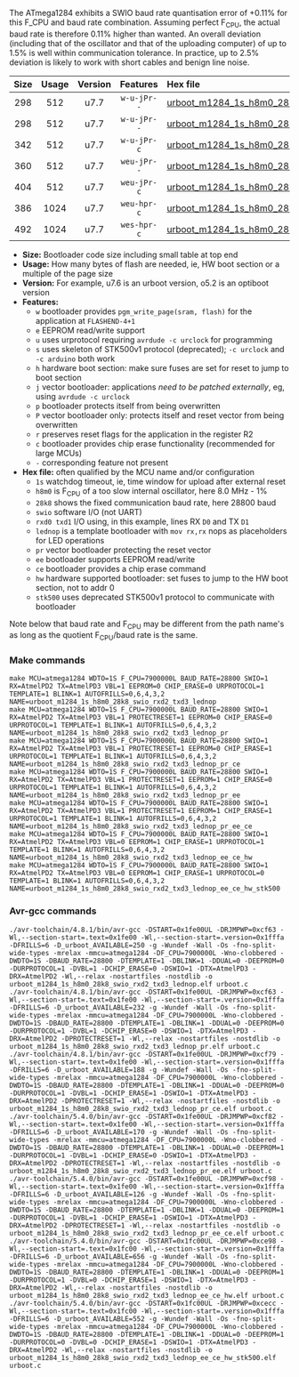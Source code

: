The ATmega1284 exhibits a SWIO baud rate quantisation error of +0.11% for this F_CPU and baud rate combination. Assuming perfect F<sub>CPU</sub>, the actual baud rate is therefore 0.11% higher than wanted. An overall deviation (including that of the oscillator and that of the uploading computer) of up to 1.5% is well within communication tolerance. In practice, up to 2.5% deviation is likely to work with short cables and benign line noise.

|Size|Usage|Version|Features|Hex file|
|:-:|:-:|:-:|:-:|:--|
|298|512|u7.7|`w-u-jPr--`|[urboot_m1284_1s_h8m0_28k8_swio_rxd2_txd3_lednop.hex](https://raw.githubusercontent.com/stefanrueger/urboot.hex/main/mcus/atmega1284/watchdog_1_s/internal_oscillator_h-1.25%25/%2B8m000000_hz/%2B%2B28k8_baud/uart1_rxd2_txd3/lednop/urboot_m1284_1s_h8m0_28k8_swio_rxd2_txd3_lednop.hex)|
|298|512|u7.7|`w-u-jPr--`|[urboot_m1284_1s_h8m0_28k8_swio_rxd2_txd3_lednop_pr.hex](https://raw.githubusercontent.com/stefanrueger/urboot.hex/main/mcus/atmega1284/watchdog_1_s/internal_oscillator_h-1.25%25/%2B8m000000_hz/%2B%2B28k8_baud/uart1_rxd2_txd3/lednop/urboot_m1284_1s_h8m0_28k8_swio_rxd2_txd3_lednop_pr.hex)|
|342|512|u7.7|`w-u-jPr-c`|[urboot_m1284_1s_h8m0_28k8_swio_rxd2_txd3_lednop_pr_ce.hex](https://raw.githubusercontent.com/stefanrueger/urboot.hex/main/mcus/atmega1284/watchdog_1_s/internal_oscillator_h-1.25%25/%2B8m000000_hz/%2B%2B28k8_baud/uart1_rxd2_txd3/lednop/urboot_m1284_1s_h8m0_28k8_swio_rxd2_txd3_lednop_pr_ce.hex)|
|360|512|u7.7|`weu-jPr--`|[urboot_m1284_1s_h8m0_28k8_swio_rxd2_txd3_lednop_pr_ee.hex](https://raw.githubusercontent.com/stefanrueger/urboot.hex/main/mcus/atmega1284/watchdog_1_s/internal_oscillator_h-1.25%25/%2B8m000000_hz/%2B%2B28k8_baud/uart1_rxd2_txd3/lednop/urboot_m1284_1s_h8m0_28k8_swio_rxd2_txd3_lednop_pr_ee.hex)|
|404|512|u7.7|`weu-jPr-c`|[urboot_m1284_1s_h8m0_28k8_swio_rxd2_txd3_lednop_pr_ee_ce.hex](https://raw.githubusercontent.com/stefanrueger/urboot.hex/main/mcus/atmega1284/watchdog_1_s/internal_oscillator_h-1.25%25/%2B8m000000_hz/%2B%2B28k8_baud/uart1_rxd2_txd3/lednop/urboot_m1284_1s_h8m0_28k8_swio_rxd2_txd3_lednop_pr_ee_ce.hex)|
|386|1024|u7.7|`weu-hpr-c`|[urboot_m1284_1s_h8m0_28k8_swio_rxd2_txd3_lednop_ee_ce_hw.hex](https://raw.githubusercontent.com/stefanrueger/urboot.hex/main/mcus/atmega1284/watchdog_1_s/internal_oscillator_h-1.25%25/%2B8m000000_hz/%2B%2B28k8_baud/uart1_rxd2_txd3/lednop/urboot_m1284_1s_h8m0_28k8_swio_rxd2_txd3_lednop_ee_ce_hw.hex)|
|492|1024|u7.7|`wes-hpr-c`|[urboot_m1284_1s_h8m0_28k8_swio_rxd2_txd3_lednop_ee_ce_hw_stk500.hex](https://raw.githubusercontent.com/stefanrueger/urboot.hex/main/mcus/atmega1284/watchdog_1_s/internal_oscillator_h-1.25%25/%2B8m000000_hz/%2B%2B28k8_baud/uart1_rxd2_txd3/lednop/urboot_m1284_1s_h8m0_28k8_swio_rxd2_txd3_lednop_ee_ce_hw_stk500.hex)|

- **Size:** Bootloader code size including small table at top end
- **Usage:** How many bytes of flash are needed, ie, HW boot section or a multiple of the page size
- **Version:** For example, u7.6 is an urboot version, o5.2 is an optiboot version
- **Features:**
  + `w` bootloader provides `pgm_write_page(sram, flash)` for the application at `FLASHEND-4+1`
  + `e` EEPROM read/write support
  + `u` uses urprotocol requiring `avrdude -c urclock` for programming
  + `s` uses skeleton of STK500v1 protocol (deprecated); `-c urclock` and `-c arduino` both work
  + `h` hardware boot section: make sure fuses are set for reset to jump to boot section
  + `j` vector bootloader: applications *need to be patched externally*, eg, using `avrdude -c urclock`
  + `p` bootloader protects itself from being overwritten
  + `P` vector bootloader only: protects itself and reset vector from being overwritten
  + `r` preserves reset flags for the application in the register R2
  + `c` bootloader provides chip erase functionality (recommended for large MCUs)
  + `-` corresponding feature not present
- **Hex file:** often qualified by the MCU name and/or configuration
  + `1s` watchdog timeout, ie, time window for upload after external reset
  + `h8m0` is F<sub>CPU</sub> of a too slow internal oscillator, here 8.0 MHz - 1%
  + `28k8` shows the fixed communication baud rate, here 28800 baud
  + `swio` software I/O (not UART)
  + `rxd0 txd1` I/O using, in this example, lines RX `D0` and TX `D1`
  + `lednop` is a template bootloader with `mov rx,rx` nops as placeholders for LED operations
  + `pr` vector bootloader protecting the reset vector
  + `ee` bootloader supports EEPROM read/write
  + `ce` bootloader provides a chip erase command
  + `hw` hardware supported bootloader: set fuses to jump to the HW boot section, not to addr 0
  + `stk500` uses deprecated STK500v1 protocol to communicate with bootloader


Note below that baud rate and F<sub>CPU</sub> may be different from the path name's as long as the quotient F<sub>CPU</sub>/baud rate is the same.

### Make commands
```
make MCU=atmega1284 WDTO=1S F_CPU=7900000L BAUD_RATE=28800 SWIO=1 RX=AtmelPD2 TX=AtmelPD3 VBL=1 EEPROM=0 CHIP_ERASE=0 URPROTOCOL=1 TEMPLATE=1 BLINK=1 AUTOFRILLS=0,6,4,3,2 NAME=urboot_m1284_1s_h8m0_28k8_swio_rxd2_txd3_lednop
make MCU=atmega1284 WDTO=1S F_CPU=7900000L BAUD_RATE=28800 SWIO=1 RX=AtmelPD2 TX=AtmelPD3 VBL=1 PROTECTRESET=1 EEPROM=0 CHIP_ERASE=0 URPROTOCOL=1 TEMPLATE=1 BLINK=1 AUTOFRILLS=0,6,4,3,2 NAME=urboot_m1284_1s_h8m0_28k8_swio_rxd2_txd3_lednop_pr
make MCU=atmega1284 WDTO=1S F_CPU=7900000L BAUD_RATE=28800 SWIO=1 RX=AtmelPD2 TX=AtmelPD3 VBL=1 PROTECTRESET=1 EEPROM=0 CHIP_ERASE=1 URPROTOCOL=1 TEMPLATE=1 BLINK=1 AUTOFRILLS=0,6,4,3,2 NAME=urboot_m1284_1s_h8m0_28k8_swio_rxd2_txd3_lednop_pr_ce
make MCU=atmega1284 WDTO=1S F_CPU=7900000L BAUD_RATE=28800 SWIO=1 RX=AtmelPD2 TX=AtmelPD3 VBL=1 PROTECTRESET=1 EEPROM=1 CHIP_ERASE=0 URPROTOCOL=1 TEMPLATE=1 BLINK=1 AUTOFRILLS=0,6,4,3,2 NAME=urboot_m1284_1s_h8m0_28k8_swio_rxd2_txd3_lednop_pr_ee
make MCU=atmega1284 WDTO=1S F_CPU=7900000L BAUD_RATE=28800 SWIO=1 RX=AtmelPD2 TX=AtmelPD3 VBL=1 PROTECTRESET=1 EEPROM=1 CHIP_ERASE=1 URPROTOCOL=1 TEMPLATE=1 BLINK=1 AUTOFRILLS=0,6,4,3,2 NAME=urboot_m1284_1s_h8m0_28k8_swio_rxd2_txd3_lednop_pr_ee_ce
make MCU=atmega1284 WDTO=1S F_CPU=7900000L BAUD_RATE=28800 SWIO=1 RX=AtmelPD2 TX=AtmelPD3 VBL=0 EEPROM=1 CHIP_ERASE=1 URPROTOCOL=1 TEMPLATE=1 BLINK=1 AUTOFRILLS=0,6,4,3,2 NAME=urboot_m1284_1s_h8m0_28k8_swio_rxd2_txd3_lednop_ee_ce_hw
make MCU=atmega1284 WDTO=1S F_CPU=7900000L BAUD_RATE=28800 SWIO=1 RX=AtmelPD2 TX=AtmelPD3 VBL=0 EEPROM=1 CHIP_ERASE=1 URPROTOCOL=0 TEMPLATE=1 BLINK=1 AUTOFRILLS=0,6,4,3,2 NAME=urboot_m1284_1s_h8m0_28k8_swio_rxd2_txd3_lednop_ee_ce_hw_stk500
```

### Avr-gcc commands
```
./avr-toolchain/4.8.1/bin/avr-gcc -DSTART=0x1fe00UL -DRJMPWP=0xcf63 -Wl,--section-start=.text=0x1fe00 -Wl,--section-start=.version=0x1fffa -DFRILLS=6 -D_urboot_AVAILABLE=250 -g -Wundef -Wall -Os -fno-split-wide-types -mrelax -mmcu=atmega1284 -DF_CPU=7900000L -Wno-clobbered -DWDTO=1S -DBAUD_RATE=28800 -DTEMPLATE=1 -DBLINK=1 -DDUAL=0 -DEEPROM=0 -DURPROTOCOL=1 -DVBL=1 -DCHIP_ERASE=0 -DSWIO=1 -DTX=AtmelPD3 -DRX=AtmelPD2 -Wl,--relax -nostartfiles -nostdlib -o urboot_m1284_1s_h8m0_28k8_swio_rxd2_txd3_lednop.elf urboot.c
./avr-toolchain/4.8.1/bin/avr-gcc -DSTART=0x1fe00UL -DRJMPWP=0xcf63 -Wl,--section-start=.text=0x1fe00 -Wl,--section-start=.version=0x1fffa -DFRILLS=6 -D_urboot_AVAILABLE=232 -g -Wundef -Wall -Os -fno-split-wide-types -mrelax -mmcu=atmega1284 -DF_CPU=7900000L -Wno-clobbered -DWDTO=1S -DBAUD_RATE=28800 -DTEMPLATE=1 -DBLINK=1 -DDUAL=0 -DEEPROM=0 -DURPROTOCOL=1 -DVBL=1 -DCHIP_ERASE=0 -DSWIO=1 -DTX=AtmelPD3 -DRX=AtmelPD2 -DPROTECTRESET=1 -Wl,--relax -nostartfiles -nostdlib -o urboot_m1284_1s_h8m0_28k8_swio_rxd2_txd3_lednop_pr.elf urboot.c
./avr-toolchain/4.8.1/bin/avr-gcc -DSTART=0x1fe00UL -DRJMPWP=0xcf79 -Wl,--section-start=.text=0x1fe00 -Wl,--section-start=.version=0x1fffa -DFRILLS=6 -D_urboot_AVAILABLE=188 -g -Wundef -Wall -Os -fno-split-wide-types -mrelax -mmcu=atmega1284 -DF_CPU=7900000L -Wno-clobbered -DWDTO=1S -DBAUD_RATE=28800 -DTEMPLATE=1 -DBLINK=1 -DDUAL=0 -DEEPROM=0 -DURPROTOCOL=1 -DVBL=1 -DCHIP_ERASE=1 -DSWIO=1 -DTX=AtmelPD3 -DRX=AtmelPD2 -DPROTECTRESET=1 -Wl,--relax -nostartfiles -nostdlib -o urboot_m1284_1s_h8m0_28k8_swio_rxd2_txd3_lednop_pr_ce.elf urboot.c
./avr-toolchain/5.4.0/bin/avr-gcc -DSTART=0x1fe00UL -DRJMPWP=0xcf82 -Wl,--section-start=.text=0x1fe00 -Wl,--section-start=.version=0x1fffa -DFRILLS=6 -D_urboot_AVAILABLE=170 -g -Wundef -Wall -Os -fno-split-wide-types -mrelax -mmcu=atmega1284 -DF_CPU=7900000L -Wno-clobbered -DWDTO=1S -DBAUD_RATE=28800 -DTEMPLATE=1 -DBLINK=1 -DDUAL=0 -DEEPROM=1 -DURPROTOCOL=1 -DVBL=1 -DCHIP_ERASE=0 -DSWIO=1 -DTX=AtmelPD3 -DRX=AtmelPD2 -DPROTECTRESET=1 -Wl,--relax -nostartfiles -nostdlib -o urboot_m1284_1s_h8m0_28k8_swio_rxd2_txd3_lednop_pr_ee.elf urboot.c
./avr-toolchain/5.4.0/bin/avr-gcc -DSTART=0x1fe00UL -DRJMPWP=0xcf98 -Wl,--section-start=.text=0x1fe00 -Wl,--section-start=.version=0x1fffa -DFRILLS=6 -D_urboot_AVAILABLE=126 -g -Wundef -Wall -Os -fno-split-wide-types -mrelax -mmcu=atmega1284 -DF_CPU=7900000L -Wno-clobbered -DWDTO=1S -DBAUD_RATE=28800 -DTEMPLATE=1 -DBLINK=1 -DDUAL=0 -DEEPROM=1 -DURPROTOCOL=1 -DVBL=1 -DCHIP_ERASE=1 -DSWIO=1 -DTX=AtmelPD3 -DRX=AtmelPD2 -DPROTECTRESET=1 -Wl,--relax -nostartfiles -nostdlib -o urboot_m1284_1s_h8m0_28k8_swio_rxd2_txd3_lednop_pr_ee_ce.elf urboot.c
./avr-toolchain/5.4.0/bin/avr-gcc -DSTART=0x1fc00UL -DRJMPWP=0xce98 -Wl,--section-start=.text=0x1fc00 -Wl,--section-start=.version=0x1fffa -DFRILLS=6 -D_urboot_AVAILABLE=656 -g -Wundef -Wall -Os -fno-split-wide-types -mrelax -mmcu=atmega1284 -DF_CPU=7900000L -Wno-clobbered -DWDTO=1S -DBAUD_RATE=28800 -DTEMPLATE=1 -DBLINK=1 -DDUAL=0 -DEEPROM=1 -DURPROTOCOL=1 -DVBL=0 -DCHIP_ERASE=1 -DSWIO=1 -DTX=AtmelPD3 -DRX=AtmelPD2 -Wl,--relax -nostartfiles -nostdlib -o urboot_m1284_1s_h8m0_28k8_swio_rxd2_txd3_lednop_ee_ce_hw.elf urboot.c
./avr-toolchain/5.4.0/bin/avr-gcc -DSTART=0x1fc00UL -DRJMPWP=0xcecc -Wl,--section-start=.text=0x1fc00 -Wl,--section-start=.version=0x1fffa -DFRILLS=6 -D_urboot_AVAILABLE=552 -g -Wundef -Wall -Os -fno-split-wide-types -mrelax -mmcu=atmega1284 -DF_CPU=7900000L -Wno-clobbered -DWDTO=1S -DBAUD_RATE=28800 -DTEMPLATE=1 -DBLINK=1 -DDUAL=0 -DEEPROM=1 -DURPROTOCOL=0 -DVBL=0 -DCHIP_ERASE=1 -DSWIO=1 -DTX=AtmelPD3 -DRX=AtmelPD2 -Wl,--relax -nostartfiles -nostdlib -o urboot_m1284_1s_h8m0_28k8_swio_rxd2_txd3_lednop_ee_ce_hw_stk500.elf urboot.c
```

